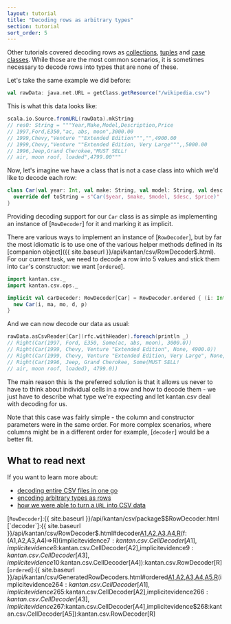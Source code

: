 ```yaml
---
layout: tutorial
title: "Decoding rows as arbitrary types"
section: tutorial
sort_order: 5
---
```


Other tutorials covered decoding rows as [collections](rows_as_collections.html), [tuples](rows_as_tuples.html)
and [case classes](rows_as_case_classes.html). While those are the most common scenarios, it is sometimes necessary
to decode rows into types that are none of these.

Let's take the same example we did before:

```scala
val rawData: java.net.URL = getClass.getResource("/wikipedia.csv")
```

This is what this data looks like:

```scala
scala.io.Source.fromURL(rawData).mkString
// res0: String = """Year,Make,Model,Description,Price
// 1997,Ford,E350,"ac, abs, moon",3000.00
// 1999,Chevy,"Venture ""Extended Edition""","",4900.00
// 1999,Chevy,"Venture ""Extended Edition, Very Large""",,5000.00
// 1996,Jeep,Grand Cherokee,"MUST SELL!
// air, moon roof, loaded",4799.00"""
```

Now, let's imagine we have a class that is not a case class into which we'd like to decode each row:

```scala
class Car(val year: Int, val make: String, val model: String, val desc: Option[String], val price: Float) {
  override def toString = s"Car($year, $make, $model, $desc, $price)"
}
```

Providing decoding support for our `Car` class is as simple as implementing an instance of [`RowDecoder`] for it
and marking it as implicit.

There are various ways to implement an instance of [`RowDecoder`], but by far the most idiomatic is to use one of
the various helper methods defined in its [companion object]({{ site.baseurl }}/api/kantan/csv/RowDecoder$.html). For
our current task, we need to decode a row into 5 values and stick them into `Car`'s constructor: we want [`ordered`].

```scala
import kantan.csv._
import kantan.csv.ops._

implicit val carDecoder: RowDecoder[Car] = RowDecoder.ordered { (i: Int, ma: String, mo: String, d: Option[String], p: Float) =>
  new Car(i, ma, mo, d, p)
}
```

And we can now decode our data as usual:

```scala
rawData.asCsvReader[Car](rfc.withHeader).foreach(println _)
// Right(Car(1997, Ford, E350, Some(ac, abs, moon), 3000.0))
// Right(Car(1999, Chevy, Venture "Extended Edition", None, 4900.0))
// Right(Car(1999, Chevy, Venture "Extended Edition, Very Large", None, 5000.0))
// Right(Car(1996, Jeep, Grand Cherokee, Some(MUST SELL!
// air, moon roof, loaded), 4799.0))
```

The main reason this is the preferred solution is that it allows us never to have to think about individual cells in a
row and how to decode them - we just have to describe what type we're expecting and let kantan.csv deal with decoding
for us.

Note that this case was fairly simple - the column and constructor parameters were in the same order. For more complex
scenarios, where columns might be in a different order for example, [`decoder`] would be a better fit.

## What to read next

If you want to learn more about:

* [decoding entire CSV files in one go](data_as_collection.html)
* [encoding arbitrary types as rows](arbitrary_types_as_rows.html)
* [how we were able to turn a `URL` into CSV data](csv_sources.html)

[`RowDecoder`]:{{ site.baseurl }}/api/kantan/csv/package$$RowDecoder.html
[`decoder`]:{{ site.baseurl }}/api/kantan/csv/RowDecoder$.html#decoder[A1,A2,A3,A4,R](i1:Int,i2:Int,i3:Int,i4:Int)(f:(A1,A2,A3,A4)=>R)(implicitevidence$7:kantan.csv.CellDecoder[A1],implicitevidence$8:kantan.csv.CellDecoder[A2],implicitevidence$9:kantan.csv.CellDecoder[A3],implicitevidence$10:kantan.csv.CellDecoder[A4]):kantan.csv.RowDecoder[R]
[`ordered`]:{{ site.baseurl }}/api/kantan/csv/GeneratedRowDecoders.html#ordered[A1,A2,A3,A4,A5,R](f:(A1,A2,A3,A4,A5)=>R)(implicitevidence$264:kantan.csv.CellDecoder[A1],implicitevidence$265:kantan.csv.CellDecoder[A2],implicitevidence$266:kantan.csv.CellDecoder[A3],implicitevidence$267:kantan.csv.CellDecoder[A4],implicitevidence$268:kantan.csv.CellDecoder[A5]):kantan.csv.RowDecoder[R]

